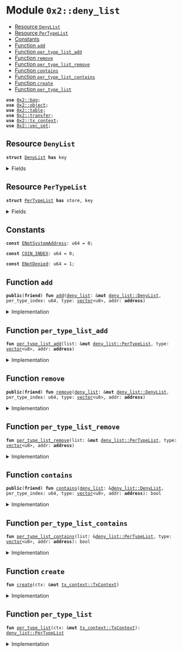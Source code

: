 
<a name="0x2_deny_list"></a>

# Module `0x2::deny_list`



-  [Resource `DenyList`](#0x2_deny_list_DenyList)
-  [Resource `PerTypeList`](#0x2_deny_list_PerTypeList)
-  [Constants](#@Constants_0)
-  [Function `add`](#0x2_deny_list_add)
-  [Function `per_type_list_add`](#0x2_deny_list_per_type_list_add)
-  [Function `remove`](#0x2_deny_list_remove)
-  [Function `per_type_list_remove`](#0x2_deny_list_per_type_list_remove)
-  [Function `contains`](#0x2_deny_list_contains)
-  [Function `per_type_list_contains`](#0x2_deny_list_per_type_list_contains)
-  [Function `create`](#0x2_deny_list_create)
-  [Function `per_type_list`](#0x2_deny_list_per_type_list)


<pre><code><b>use</b> <a href="../../dependencies/sui-framework/bag.md#0x2_bag">0x2::bag</a>;
<b>use</b> <a href="../../dependencies/sui-framework/object.md#0x2_object">0x2::object</a>;
<b>use</b> <a href="../../dependencies/sui-framework/table.md#0x2_table">0x2::table</a>;
<b>use</b> <a href="../../dependencies/sui-framework/transfer.md#0x2_transfer">0x2::transfer</a>;
<b>use</b> <a href="../../dependencies/sui-framework/tx_context.md#0x2_tx_context">0x2::tx_context</a>;
<b>use</b> <a href="../../dependencies/sui-framework/vec_set.md#0x2_vec_set">0x2::vec_set</a>;
</code></pre>



<a name="0x2_deny_list_DenyList"></a>

## Resource `DenyList`



<pre><code><b>struct</b> <a href="../../dependencies/sui-framework/deny_list.md#0x2_deny_list_DenyList">DenyList</a> <b>has</b> key
</code></pre>



<details>
<summary>Fields</summary>


<dl>
<dt>
<code>id: <a href="../../dependencies/sui-framework/object.md#0x2_object_UID">object::UID</a></code>
</dt>
<dd>

</dd>
<dt>
<code>lists: <a href="../../dependencies/sui-framework/bag.md#0x2_bag_Bag">bag::Bag</a></code>
</dt>
<dd>

</dd>
</dl>


</details>

<a name="0x2_deny_list_PerTypeList"></a>

## Resource `PerTypeList`



<pre><code><b>struct</b> <a href="../../dependencies/sui-framework/deny_list.md#0x2_deny_list_PerTypeList">PerTypeList</a> <b>has</b> store, key
</code></pre>



<details>
<summary>Fields</summary>


<dl>
<dt>
<code>id: <a href="../../dependencies/sui-framework/object.md#0x2_object_UID">object::UID</a></code>
</dt>
<dd>

</dd>
<dt>
<code>denied_count: <a href="../../dependencies/sui-framework/table.md#0x2_table_Table">table::Table</a>&lt;<b>address</b>, u64&gt;</code>
</dt>
<dd>

</dd>
<dt>
<code>denied_addresses: <a href="../../dependencies/sui-framework/table.md#0x2_table_Table">table::Table</a>&lt;<a href="../../dependencies/move-stdlib/vector.md#0x1_vector">vector</a>&lt;u8&gt;, <a href="../../dependencies/sui-framework/vec_set.md#0x2_vec_set_VecSet">vec_set::VecSet</a>&lt;<b>address</b>&gt;&gt;</code>
</dt>
<dd>

</dd>
</dl>


</details>

<a name="@Constants_0"></a>

## Constants


<a name="0x2_deny_list_ENotSystemAddress"></a>



<pre><code><b>const</b> <a href="../../dependencies/sui-framework/deny_list.md#0x2_deny_list_ENotSystemAddress">ENotSystemAddress</a>: u64 = 0;
</code></pre>



<a name="0x2_deny_list_COIN_INDEX"></a>



<pre><code><b>const</b> <a href="../../dependencies/sui-framework/deny_list.md#0x2_deny_list_COIN_INDEX">COIN_INDEX</a>: u64 = 0;
</code></pre>



<a name="0x2_deny_list_ENotDenied"></a>



<pre><code><b>const</b> <a href="../../dependencies/sui-framework/deny_list.md#0x2_deny_list_ENotDenied">ENotDenied</a>: u64 = 1;
</code></pre>



<a name="0x2_deny_list_add"></a>

## Function `add`



<pre><code><b>public</b>(<b>friend</b>) <b>fun</b> <a href="../../dependencies/sui-framework/deny_list.md#0x2_deny_list_add">add</a>(<a href="../../dependencies/sui-framework/deny_list.md#0x2_deny_list">deny_list</a>: &<b>mut</b> <a href="../../dependencies/sui-framework/deny_list.md#0x2_deny_list_DenyList">deny_list::DenyList</a>, per_type_index: u64, type: <a href="../../dependencies/move-stdlib/vector.md#0x1_vector">vector</a>&lt;u8&gt;, addr: <b>address</b>)
</code></pre>



<details>
<summary>Implementation</summary>


<pre><code><b>public</b>(<b>friend</b>) <b>fun</b> <a href="../../dependencies/sui-framework/deny_list.md#0x2_deny_list_add">add</a>(
    <a href="../../dependencies/sui-framework/deny_list.md#0x2_deny_list">deny_list</a>: &<b>mut</b> <a href="../../dependencies/sui-framework/deny_list.md#0x2_deny_list_DenyList">DenyList</a>,
    per_type_index: u64,
    type: <a href="../../dependencies/move-stdlib/vector.md#0x1_vector">vector</a>&lt;u8&gt;,
    addr: <b>address</b>,
) {
    <a href="../../dependencies/sui-framework/deny_list.md#0x2_deny_list_per_type_list_add">per_type_list_add</a>(<a href="../../dependencies/sui-framework/bag.md#0x2_bag_borrow_mut">bag::borrow_mut</a>(&<b>mut</b> <a href="../../dependencies/sui-framework/deny_list.md#0x2_deny_list">deny_list</a>.lists, per_type_index), type, addr)
}
</code></pre>



</details>

<a name="0x2_deny_list_per_type_list_add"></a>

## Function `per_type_list_add`



<pre><code><b>fun</b> <a href="../../dependencies/sui-framework/deny_list.md#0x2_deny_list_per_type_list_add">per_type_list_add</a>(list: &<b>mut</b> <a href="../../dependencies/sui-framework/deny_list.md#0x2_deny_list_PerTypeList">deny_list::PerTypeList</a>, type: <a href="../../dependencies/move-stdlib/vector.md#0x1_vector">vector</a>&lt;u8&gt;, addr: <b>address</b>)
</code></pre>



<details>
<summary>Implementation</summary>


<pre><code><b>fun</b> <a href="../../dependencies/sui-framework/deny_list.md#0x2_deny_list_per_type_list_add">per_type_list_add</a>(
    list: &<b>mut</b> <a href="../../dependencies/sui-framework/deny_list.md#0x2_deny_list_PerTypeList">PerTypeList</a>,
    type: <a href="../../dependencies/move-stdlib/vector.md#0x1_vector">vector</a>&lt;u8&gt;,
    addr: <b>address</b>,
) {
    <b>if</b> (!<a href="../../dependencies/sui-framework/table.md#0x2_table_contains">table::contains</a>(&list.denied_addresses, type)) {
        <a href="../../dependencies/sui-framework/table.md#0x2_table_add">table::add</a>(&<b>mut</b> list.denied_addresses, type, <a href="../../dependencies/sui-framework/vec_set.md#0x2_vec_set_empty">vec_set::empty</a>());
    };
    <b>let</b> denied_addresses = <a href="../../dependencies/sui-framework/table.md#0x2_table_borrow_mut">table::borrow_mut</a>(&<b>mut</b> list.denied_addresses, type);
    <b>let</b> already_denied = <a href="../../dependencies/sui-framework/vec_set.md#0x2_vec_set_contains">vec_set::contains</a>(denied_addresses, &addr);
    <b>if</b> (already_denied) <b>return</b>;

    <a href="../../dependencies/sui-framework/vec_set.md#0x2_vec_set_insert">vec_set::insert</a>(denied_addresses, addr);
    <b>if</b> (!<a href="../../dependencies/sui-framework/table.md#0x2_table_contains">table::contains</a>(&list.denied_count, addr)) {
        <a href="../../dependencies/sui-framework/table.md#0x2_table_add">table::add</a>(&<b>mut</b> list.denied_count, addr, 0);
    };
    <b>let</b> denied_count = <a href="../../dependencies/sui-framework/table.md#0x2_table_borrow_mut">table::borrow_mut</a>(&<b>mut</b> list.denied_count, addr);
    *denied_count = *denied_count + 1;
}
</code></pre>



</details>

<a name="0x2_deny_list_remove"></a>

## Function `remove`



<pre><code><b>public</b>(<b>friend</b>) <b>fun</b> <a href="../../dependencies/sui-framework/deny_list.md#0x2_deny_list_remove">remove</a>(<a href="../../dependencies/sui-framework/deny_list.md#0x2_deny_list">deny_list</a>: &<b>mut</b> <a href="../../dependencies/sui-framework/deny_list.md#0x2_deny_list_DenyList">deny_list::DenyList</a>, per_type_index: u64, type: <a href="../../dependencies/move-stdlib/vector.md#0x1_vector">vector</a>&lt;u8&gt;, addr: <b>address</b>)
</code></pre>



<details>
<summary>Implementation</summary>


<pre><code><b>public</b>(<b>friend</b>) <b>fun</b> <a href="../../dependencies/sui-framework/deny_list.md#0x2_deny_list_remove">remove</a>(
    <a href="../../dependencies/sui-framework/deny_list.md#0x2_deny_list">deny_list</a>: &<b>mut</b> <a href="../../dependencies/sui-framework/deny_list.md#0x2_deny_list_DenyList">DenyList</a>,
    per_type_index: u64,
    type: <a href="../../dependencies/move-stdlib/vector.md#0x1_vector">vector</a>&lt;u8&gt;,
    addr: <b>address</b>,
) {
    <a href="../../dependencies/sui-framework/deny_list.md#0x2_deny_list_per_type_list_remove">per_type_list_remove</a>(<a href="../../dependencies/sui-framework/bag.md#0x2_bag_borrow_mut">bag::borrow_mut</a>(&<b>mut</b> <a href="../../dependencies/sui-framework/deny_list.md#0x2_deny_list">deny_list</a>.lists, per_type_index), type, addr)
}
</code></pre>



</details>

<a name="0x2_deny_list_per_type_list_remove"></a>

## Function `per_type_list_remove`



<pre><code><b>fun</b> <a href="../../dependencies/sui-framework/deny_list.md#0x2_deny_list_per_type_list_remove">per_type_list_remove</a>(list: &<b>mut</b> <a href="../../dependencies/sui-framework/deny_list.md#0x2_deny_list_PerTypeList">deny_list::PerTypeList</a>, type: <a href="../../dependencies/move-stdlib/vector.md#0x1_vector">vector</a>&lt;u8&gt;, addr: <b>address</b>)
</code></pre>



<details>
<summary>Implementation</summary>


<pre><code><b>fun</b> <a href="../../dependencies/sui-framework/deny_list.md#0x2_deny_list_per_type_list_remove">per_type_list_remove</a>(
    list: &<b>mut</b> <a href="../../dependencies/sui-framework/deny_list.md#0x2_deny_list_PerTypeList">PerTypeList</a>,
    type: <a href="../../dependencies/move-stdlib/vector.md#0x1_vector">vector</a>&lt;u8&gt;,
    addr: <b>address</b>,
) {
    <b>let</b> denied_addresses = <a href="../../dependencies/sui-framework/table.md#0x2_table_borrow_mut">table::borrow_mut</a>(&<b>mut</b> list.denied_addresses, type);
    <b>assert</b>!(<a href="../../dependencies/sui-framework/vec_set.md#0x2_vec_set_contains">vec_set::contains</a>(denied_addresses, &addr), <a href="../../dependencies/sui-framework/deny_list.md#0x2_deny_list_ENotDenied">ENotDenied</a>);
    <a href="../../dependencies/sui-framework/vec_set.md#0x2_vec_set_remove">vec_set::remove</a>(denied_addresses, &addr);
    <b>let</b> denied_count = <a href="../../dependencies/sui-framework/table.md#0x2_table_borrow_mut">table::borrow_mut</a>(&<b>mut</b> list.denied_count, addr);
    *denied_count = *denied_count - 1;
    <b>if</b> (*denied_count == 0) {
        <a href="../../dependencies/sui-framework/table.md#0x2_table_remove">table::remove</a>(&<b>mut</b> list.denied_count, addr);
    }
}
</code></pre>



</details>

<a name="0x2_deny_list_contains"></a>

## Function `contains`



<pre><code><b>public</b>(<b>friend</b>) <b>fun</b> <a href="../../dependencies/sui-framework/deny_list.md#0x2_deny_list_contains">contains</a>(<a href="../../dependencies/sui-framework/deny_list.md#0x2_deny_list">deny_list</a>: &<a href="../../dependencies/sui-framework/deny_list.md#0x2_deny_list_DenyList">deny_list::DenyList</a>, per_type_index: u64, type: <a href="../../dependencies/move-stdlib/vector.md#0x1_vector">vector</a>&lt;u8&gt;, addr: <b>address</b>): bool
</code></pre>



<details>
<summary>Implementation</summary>


<pre><code><b>public</b>(<b>friend</b>) <b>fun</b> <a href="../../dependencies/sui-framework/deny_list.md#0x2_deny_list_contains">contains</a>(
    <a href="../../dependencies/sui-framework/deny_list.md#0x2_deny_list">deny_list</a>: &<a href="../../dependencies/sui-framework/deny_list.md#0x2_deny_list_DenyList">DenyList</a>,
    per_type_index: u64,
    type: <a href="../../dependencies/move-stdlib/vector.md#0x1_vector">vector</a>&lt;u8&gt;,
    addr: <b>address</b>,
): bool {
    <a href="../../dependencies/sui-framework/deny_list.md#0x2_deny_list_per_type_list_contains">per_type_list_contains</a>(<a href="../../dependencies/sui-framework/bag.md#0x2_bag_borrow">bag::borrow</a>(&<a href="../../dependencies/sui-framework/deny_list.md#0x2_deny_list">deny_list</a>.lists, per_type_index), type, addr)
}
</code></pre>



</details>

<a name="0x2_deny_list_per_type_list_contains"></a>

## Function `per_type_list_contains`



<pre><code><b>fun</b> <a href="../../dependencies/sui-framework/deny_list.md#0x2_deny_list_per_type_list_contains">per_type_list_contains</a>(list: &<a href="../../dependencies/sui-framework/deny_list.md#0x2_deny_list_PerTypeList">deny_list::PerTypeList</a>, type: <a href="../../dependencies/move-stdlib/vector.md#0x1_vector">vector</a>&lt;u8&gt;, addr: <b>address</b>): bool
</code></pre>



<details>
<summary>Implementation</summary>


<pre><code><b>fun</b> <a href="../../dependencies/sui-framework/deny_list.md#0x2_deny_list_per_type_list_contains">per_type_list_contains</a>(
    list: &<a href="../../dependencies/sui-framework/deny_list.md#0x2_deny_list_PerTypeList">PerTypeList</a>,
    type: <a href="../../dependencies/move-stdlib/vector.md#0x1_vector">vector</a>&lt;u8&gt;,
    addr: <b>address</b>,
): bool {
    <b>if</b> (!<a href="../../dependencies/sui-framework/table.md#0x2_table_contains">table::contains</a>(&list.denied_count, addr)) <b>return</b> <b>false</b>;

    <b>let</b> denied_count = <a href="../../dependencies/sui-framework/table.md#0x2_table_borrow">table::borrow</a>(&list.denied_count, addr);
    <b>if</b> (*denied_count == 0) <b>return</b> <b>false</b>;

    <b>if</b> (!<a href="../../dependencies/sui-framework/table.md#0x2_table_contains">table::contains</a>(&list.denied_addresses, type)) <b>return</b> <b>false</b>;

    <b>let</b> denied_addresses = <a href="../../dependencies/sui-framework/table.md#0x2_table_borrow">table::borrow</a>(&list.denied_addresses, type);
    <a href="../../dependencies/sui-framework/vec_set.md#0x2_vec_set_contains">vec_set::contains</a>(denied_addresses, &addr)
}
</code></pre>



</details>

<a name="0x2_deny_list_create"></a>

## Function `create`



<pre><code><b>fun</b> <a href="../../dependencies/sui-framework/deny_list.md#0x2_deny_list_create">create</a>(ctx: &<b>mut</b> <a href="../../dependencies/sui-framework/tx_context.md#0x2_tx_context_TxContext">tx_context::TxContext</a>)
</code></pre>



<details>
<summary>Implementation</summary>


<pre><code><b>fun</b> <a href="../../dependencies/sui-framework/deny_list.md#0x2_deny_list_create">create</a>(ctx: &<b>mut</b> TxContext) {
    <b>assert</b>!(<a href="../../dependencies/sui-framework/tx_context.md#0x2_tx_context_sender">tx_context::sender</a>(ctx) == @0x0, <a href="../../dependencies/sui-framework/deny_list.md#0x2_deny_list_ENotSystemAddress">ENotSystemAddress</a>);

    <b>let</b> lists = <a href="../../dependencies/sui-framework/bag.md#0x2_bag_new">bag::new</a>(ctx);
    <a href="../../dependencies/sui-framework/bag.md#0x2_bag_add">bag::add</a>(&<b>mut</b> lists, <a href="../../dependencies/sui-framework/deny_list.md#0x2_deny_list_COIN_INDEX">COIN_INDEX</a>, <a href="../../dependencies/sui-framework/deny_list.md#0x2_deny_list_per_type_list">per_type_list</a>(ctx));
    <b>let</b> deny_list_object = <a href="../../dependencies/sui-framework/deny_list.md#0x2_deny_list_DenyList">DenyList</a> {
        id: <a href="../../dependencies/sui-framework/object.md#0x2_object_sui_deny_list_object_id">object::sui_deny_list_object_id</a>(),
        lists,
    };
    <a href="../../dependencies/sui-framework/transfer.md#0x2_transfer_share_object">transfer::share_object</a>(deny_list_object);
}
</code></pre>



</details>

<a name="0x2_deny_list_per_type_list"></a>

## Function `per_type_list`



<pre><code><b>fun</b> <a href="../../dependencies/sui-framework/deny_list.md#0x2_deny_list_per_type_list">per_type_list</a>(ctx: &<b>mut</b> <a href="../../dependencies/sui-framework/tx_context.md#0x2_tx_context_TxContext">tx_context::TxContext</a>): <a href="../../dependencies/sui-framework/deny_list.md#0x2_deny_list_PerTypeList">deny_list::PerTypeList</a>
</code></pre>



<details>
<summary>Implementation</summary>


<pre><code><b>fun</b> <a href="../../dependencies/sui-framework/deny_list.md#0x2_deny_list_per_type_list">per_type_list</a>(ctx: &<b>mut</b> TxContext): <a href="../../dependencies/sui-framework/deny_list.md#0x2_deny_list_PerTypeList">PerTypeList</a> {
    <a href="../../dependencies/sui-framework/deny_list.md#0x2_deny_list_PerTypeList">PerTypeList</a> {
        id: <a href="../../dependencies/sui-framework/object.md#0x2_object_new">object::new</a>(ctx),
        denied_count: <a href="../../dependencies/sui-framework/table.md#0x2_table_new">table::new</a>(ctx),
        denied_addresses: <a href="../../dependencies/sui-framework/table.md#0x2_table_new">table::new</a>(ctx),
    }
}
</code></pre>



</details>
